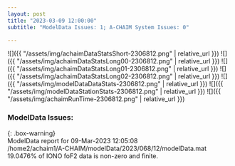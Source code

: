 ```yaml
---
layout: post
title: "2023-03-09 12:00:00"
subtitle: "ModelData Issues: 1; A-CHAIM System Issues: 0"

---
```


![]({{ "/assets/img/achaimDataStatsShort-2306812.png" | relative_url }})
![]({{ "/assets/img/achaimDataStatsLong00-2306812.png" | relative_url }})
![]({{ "/assets/img/achaimDataStatsLong01-2306812.png" | relative_url }})
![]({{ "/assets/img/achaimDataStatsLong02-2306812.png" | relative_url }})
![]({{ "/assets/img/modelDataDataStats-2306812.png" | relative_url }})
![]({{ "/assets/img/modelDataStationStats-2306812.png" | relative_url }})
![]({{ "/assets/img/achaimRunTime-2306812.png" | relative_url }})

### ModelData Issues:  
  
{: .box-warning}  
 ModelData report for 09-Mar-2023 12:05:08   
 /home2/achaim1/A-CHAIM/modelData/2023/068/12/modelData.mat   
 19.0476% of IONO foF2 data is non-zero and finite.   
  

